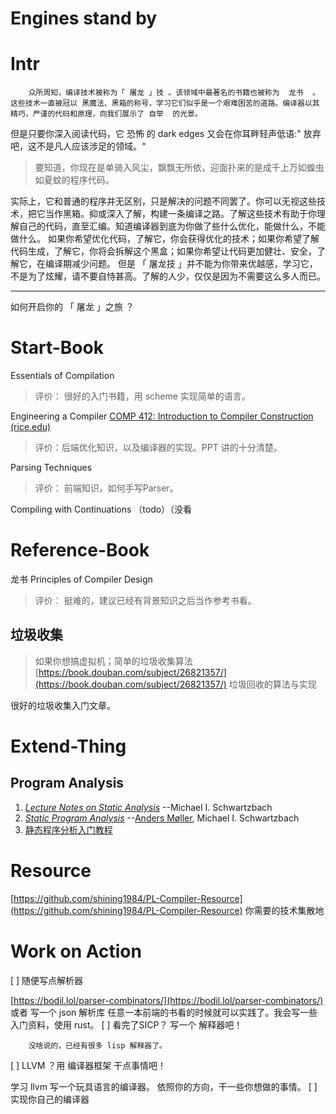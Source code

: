 # Engines stand by

# Intr	
		众所周知，编译技术被称为「 屠龙 」技 。该领域中最著名的书籍也被称为  龙书  。这些技术一直被冠以 黑魔法、黑箱的称号，学习它们似乎是一个艰难困苦的道路。编译器以其精巧，严谨的代码和原理，向我们展示了 自举  的光景。
但是只要你深入阅读代码，它 恐怖  的 dark edges  又会在你耳畔轻声低语:" 放弃吧，这不是凡人应该涉足的领域。“  
> 要知道，你现在是单骑入风尘，飘飘无所依，迎面扑来的是成千上万如蝗虫如夏蚊的程序代码。

实际上，它和普通的程序并无区别，只是解决的问题不同罢了。你可以无视这些技术，把它当作黑箱。抑或深入了解，构建一条编译之路。了解这些技术有助于你理解自己的代码，直至汇编。知道编译器到底为你做了些什么优化，能做什么，不能做什么。
		如果你希望优化代码，了解它，你会获得优化的技术；如果你希望了解代码生成，了解它，你将会拆解这个黑盒；如果你希望让代码更加健壮、安全，了解它，在编译期减少问题。
		但是 「 屠龙技 」并不能为你带来优越感，学习它，不是为了炫耀，请不要自恃甚高。了解的人少，仅仅是因为不需要这么多人而已。
 
 ----
如何开启你的 「 屠龙 」之旅 ？ 


# Start-Book
Essentials of Compilation 
> 评价： 很好的入门书籍，用 scheme 实现简单的语言。

Engineering a Compiler [COMP 412: Introduction to Compiler Construction (rice.edu)](https://www.clear.rice.edu/comp412/)
> 评价：后端优化知识，以及编译器的实现。PPT 讲的十分清楚。

Parsing Techniques
> 评价： 前端知识，如何手写Parser。

Compiling with Continuations （todo）（没看

# Reference-Book
龙书 Principles of Compiler Design
> 评价： 挺难的，建议已经有背景知识之后当作参考书看。


## 垃圾收集 
> 如果你想搞虚拟机；简单的垃圾收集算法
[https://book.douban.com/subject/26821357/](https://book.douban.com/subject/26821357/)
垃圾回收的算法与实现

很好的垃圾收集入门文章。

# Extend-Thing

## Program Analysis

1. [_Lecture Notes on Static Analysis_](https://lara.epfl.ch/w/_media/sav08:schwartzbach.pdf) --Michael I. Schwartzbach
2. [_Static Program Analysis_](https://cs.au.dk/~amoeller/spa/) --[Anders Møller](https://cs.au.dk/~amoeller/), Michael I. Schwartzbach
3. [静态程序分析入门教程](https://github.com/RangerNJU/Static-Program-Analysis-Book)


# Resource
[https://github.com/shining1984/PL-Compiler-Resource](https://github.com/shining1984/PL-Compiler-Resource)
你需要的技术集散地


# Work on Action
[ ] 随便写点解析器

[https://bodil.lol/parser-combinators/](https://bodil.lol/parser-combinators/) 或者 写一个 json 解析库
任意一本前端的书看的时候就可以实践了。我会写一些入门资料，使用 rust。
[ ] 看完了SICP？ 写一个 解释器吧！

 		没啥说的，已经有很多 lisp 解释器了。
[ ] LLVM ？用 编译器框架 干点事情吧！

学习 llvm 写一个玩具语言的编译器。
依照你的方向，干一些你想做的事情。
[ ] 实现你自己的编译器
